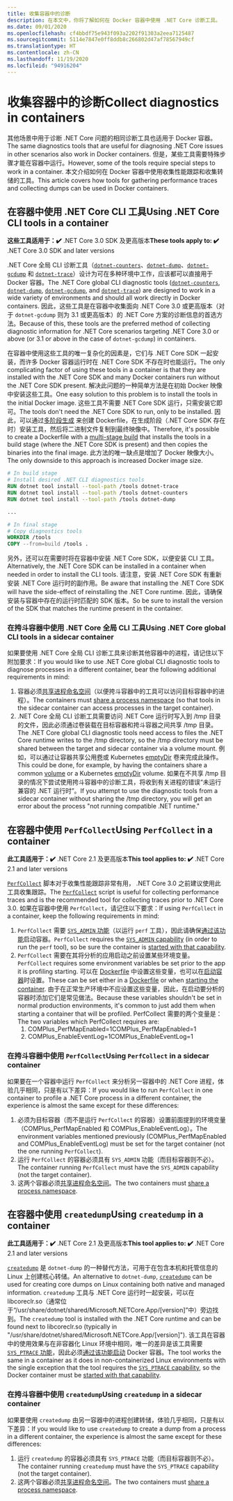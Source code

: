 ```yaml
---
title: 收集容器中的诊断
description: 在本文中，你将了解如何在 Docker 容器中使用 .NET Core 诊断工具。
ms.date: 09/01/2020
ms.openlocfilehash: cf4bbdf75e943f093a2202f91303a2eea7125487
ms.sourcegitcommit: 5114e7847e0ff8ddb8c266802d47af78567949cf
ms.translationtype: HT
ms.contentlocale: zh-CN
ms.lasthandoff: 11/19/2020
ms.locfileid: "94916204"
---
```

# <a name="collect-diagnostics-in-containers"></a><span data-ttu-id="dac87-103">收集容器中的诊断</span><span class="sxs-lookup"><span data-stu-id="dac87-103">Collect diagnostics in containers</span></span>

<span data-ttu-id="dac87-104">其他场景中用于诊断 .NET Core 问题的相同诊断工具也适用于 Docker 容器。</span><span class="sxs-lookup"><span data-stu-id="dac87-104">The same diagnostics tools that are useful for diagnosing .NET Core issues in other scenarios also work in Docker containers.</span></span> <span data-ttu-id="dac87-105">但是，某些工具需要特殊步骤才能在容器中运行。</span><span class="sxs-lookup"><span data-stu-id="dac87-105">However, some of the tools require special steps to work in a container.</span></span> <span data-ttu-id="dac87-106">本文介绍如何在 Docker 容器中使用收集性能跟踪和收集转储的工具。</span><span class="sxs-lookup"><span data-stu-id="dac87-106">This article covers how tools for gathering performance traces and collecting dumps can be used in Docker containers.</span></span>

## <a name="using-net-core-cli-tools-in-a-container"></a><span data-ttu-id="dac87-107">在容器中使用 .NET Core CLI 工具</span><span class="sxs-lookup"><span data-stu-id="dac87-107">Using .NET Core CLI tools in a container</span></span>

<span data-ttu-id="dac87-108">**这些工具适用于：✔️** .NET Core 3.0 SDK 及更高版本</span><span class="sxs-lookup"><span data-stu-id="dac87-108">**These tools apply to: ✔️** .NET Core 3.0 SDK and later versions</span></span>

<span data-ttu-id="dac87-109">.NET Core 全局 CLI 诊断工具（[`dotnet-counters`](dotnet-counters.md)、[`dotnet-dump`](dotnet-dump.md)、[`dotnet-gcdump`](dotnet-gcdump.md) 和 [`dotnet-trace`](dotnet-trace.md)）设计为可在多种环境中工作，应该都可以直接用于 Docker 容器。</span><span class="sxs-lookup"><span data-stu-id="dac87-109">The .NET Core global CLI diagnostic tools ([`dotnet-counters`](dotnet-counters.md), [`dotnet-dump`](dotnet-dump.md), [`dotnet-gcdump`](dotnet-gcdump.md), and [`dotnet-trace`](dotnet-trace.md)) are designed to work in a wide variety of environments and should all work directly in Docker containers.</span></span> <span data-ttu-id="dac87-110">因此，这些工具是在容器中收集面向 .NET Core 3.0 或更高版本（对于 `dotnet-gcdump` 则为 3.1 或更高版本）的 .NET Core 方案的诊断信息的首选方法。</span><span class="sxs-lookup"><span data-stu-id="dac87-110">Because of this, these tools are the preferred method of collecting diagnostic information for .NET Core scenarios targeting .NET Core 3.0 or above (or 3.1 or above in the case of `dotnet-gcdump`) in containers.</span></span>

<span data-ttu-id="dac87-111">在容器中使用这些工具的唯一复杂化的因素是，它们与 .NET Core SDK 一起安装，而许多 Docker 容器运行时在 .NET Core SDK 不存在时也能运行。</span><span class="sxs-lookup"><span data-stu-id="dac87-111">The only complicating factor of using these tools in a container is that they are installed with the .NET Core SDK and many Docker containers run without the .NET Core SDK present.</span></span> <span data-ttu-id="dac87-112">解决此问题的一种简单方法是在初始 Docker 映像中安装这些工具。</span><span class="sxs-lookup"><span data-stu-id="dac87-112">One easy solution to this problem is to install the tools in the initial Docker image.</span></span> <span data-ttu-id="dac87-113">这些工具不需要 .NET Core SDK 运行，只需安装它即可。</span><span class="sxs-lookup"><span data-stu-id="dac87-113">The tools don't need the .NET Core SDK to run, only to be installed.</span></span> <span data-ttu-id="dac87-114">因此，可以通过[多阶段生成](https://docs.docker.com/develop/develop-images/multistage-build/) 来创建 Dockerfile，在生成阶段（.NET Core SDK 存在时）安装工具，然后将二进制文件复制到最终映像中。</span><span class="sxs-lookup"><span data-stu-id="dac87-114">Therefore, it's possible to create a Dockerfile with a [multi-stage build](https://docs.docker.com/develop/develop-images/multistage-build/) that installs the tools in a build stage (where the .NET Core SDK is present) and then copies the binaries into the final image.</span></span> <span data-ttu-id="dac87-115">此方法的唯一缺点是增加了 Docker 映像大小。</span><span class="sxs-lookup"><span data-stu-id="dac87-115">The only downside to this approach is increased Docker image size.</span></span>

```dockerfile
# In build stage
# Install desired .NET CLI diagnostics tools
RUN dotnet tool install --tool-path /tools dotnet-trace
RUN dotnet tool install --tool-path /tools dotnet-counters
RUN dotnet tool install --tool-path /tools dotnet-dump

...

# In final stage
# Copy diagnostics tools
WORKDIR /tools
COPY --from=build /tools .
```

<span data-ttu-id="dac87-116">另外，还可以在需要时将在容器中安装 .NET Core SDK，以便安装 CLI 工具。</span><span class="sxs-lookup"><span data-stu-id="dac87-116">Alternatively, the .NET Core SDK can be installed in a container when needed in order to install the CLI tools.</span></span> <span data-ttu-id="dac87-117">请注意，安装 .NET Core SDK 有重新安装 .NET Core 运行时的副作用。</span><span class="sxs-lookup"><span data-stu-id="dac87-117">Be aware that installing the .NET Core SDK will have the side-effect of reinstalling the .NET Core runtime.</span></span> <span data-ttu-id="dac87-118">因此，请确保安装与容器中存在的运行时匹配的 SDK 版本。</span><span class="sxs-lookup"><span data-stu-id="dac87-118">So be sure to install the version of the SDK that matches the runtime present in the container.</span></span>

### <a name="using-net-core-global-cli-tools-in-a-sidecar-container"></a><span data-ttu-id="dac87-119">在挎斗容器中使用 .NET Core 全局 CLI 工具</span><span class="sxs-lookup"><span data-stu-id="dac87-119">Using .NET Core global CLI tools in a sidecar container</span></span>

<span data-ttu-id="dac87-120">如果要使用 .NET Core 全局 CLI 诊断工具来诊断其他容器中的进程，请记住以下附加要求：</span><span class="sxs-lookup"><span data-stu-id="dac87-120">If you would like to use .NET Core global CLI diagnostic tools to diagnose processes in a different container, bear the following additional requirements in mind:</span></span>

1. <span data-ttu-id="dac87-121">容器必须[共享进程命名空间](https://docs.docker.com/engine/reference/run/#pid-settings---pid)（以便挎斗容器中的工具可以访问目标容器中的进程）。</span><span class="sxs-lookup"><span data-stu-id="dac87-121">The containers must [share a process namespace](https://docs.docker.com/engine/reference/run/#pid-settings---pid) (so that tools in the sidecar container can access processes in the target container).</span></span>
2. <span data-ttu-id="dac87-122">.NET Core 全局 CLI 诊断工具需要访问 .NET Core 运行时写入到 /tmp 目录的文件，因此必须通过卷装载在目标容器和挎斗容器之间共享 /tmp 目录。</span><span class="sxs-lookup"><span data-stu-id="dac87-122">The .NET Core global CLI diagnostic tools need access to files the .NET Core runtime writes to the /tmp directory, so the /tmp directory must be shared between the target and sidecar container via a volume mount.</span></span> <span data-ttu-id="dac87-123">例如，可以通过让容器共享公用[卷](https://docs.docker.com/storage/volumes/#create-and-manage-volumes)或 Kubernetes [emptyDir](https://kubernetes.io/docs/concepts/storage/volumes/#emptydir) 卷来完成此操作。</span><span class="sxs-lookup"><span data-stu-id="dac87-123">This could be done, for example, by having the containers share a common [volume](https://docs.docker.com/storage/volumes/#create-and-manage-volumes) or a Kubernetes [emptyDir](https://kubernetes.io/docs/concepts/storage/volumes/#emptydir) volume.</span></span> <span data-ttu-id="dac87-124">如果在不共享 /tmp 目录的情况下尝试使用挎斗容器中的诊断工具，将收到有关进程的错误“未运行兼容的 .NET 运行时”。</span><span class="sxs-lookup"><span data-stu-id="dac87-124">If you attempt to use the diagnostic tools from a sidecar container without sharing the /tmp directory, you will get an error about the process "not running compatible .NET runtime."</span></span>

## <a name="using-perfcollect-in-a-container"></a><span data-ttu-id="dac87-125">在容器中使用 `PerfCollect`</span><span class="sxs-lookup"><span data-stu-id="dac87-125">Using `PerfCollect` in a container</span></span>

<span data-ttu-id="dac87-126">**此工具适用于：✔️** .NET Core 2.1 及更高版本</span><span class="sxs-lookup"><span data-stu-id="dac87-126">**This tool applies to: ✔️** .NET Core 2.1 and later versions</span></span>

<span data-ttu-id="dac87-127">[`PerfCollect`](./trace-perfcollect-lttng.md) 脚本对于收集性能跟踪非常有用， .NET Core 3.0 之前建议使用此工具收集跟踪。</span><span class="sxs-lookup"><span data-stu-id="dac87-127">The [`PerfCollect`](./trace-perfcollect-lttng.md) script is useful for collecting performance traces and is the recommended tool for collecting traces prior to .NET Core 3.0.</span></span> <span data-ttu-id="dac87-128">如果在容器中使用 `PerfCollect`，请记住以下要求：</span><span class="sxs-lookup"><span data-stu-id="dac87-128">If using `PerfCollect` in a container, keep the following requirements in mind:</span></span>

1. <span data-ttu-id="dac87-129">`PerfCollect` 需要 [`SYS_ADMIN` 功能](https://man7.org/linux/man-pages/man7/capabilities.7.html)（以运行 `perf` 工具），因此请确保[通过该功能](https://docs.docker.com/engine/reference/run/#runtime-privilege-and-linux-capabilities)启动容器。</span><span class="sxs-lookup"><span data-stu-id="dac87-129">`PerfCollect` requires the [`SYS_ADMIN` capability](https://man7.org/linux/man-pages/man7/capabilities.7.html) (in order to run the `perf` tool), so be sure the container is [started with that capability](https://docs.docker.com/engine/reference/run/#runtime-privilege-and-linux-capabilities).</span></span>
2. <span data-ttu-id="dac87-130">`PerfCollect` 需要在其将分析的应用启动之前设置某些环境变量。</span><span class="sxs-lookup"><span data-stu-id="dac87-130">`PerfCollect` requires some environment variables be set prior to the app it is profiling starting.</span></span> <span data-ttu-id="dac87-131">可以在 [Dockerfile](https://docs.docker.com/engine/reference/builder/#env) 中设置这些变量，也可以在[启动容器](https://docs.docker.com/engine/reference/run/#env-environment-variables)时设置。</span><span class="sxs-lookup"><span data-stu-id="dac87-131">These can be set either in a [Dockerfile](https://docs.docker.com/engine/reference/builder/#env) or when [starting the container](https://docs.docker.com/engine/reference/run/#env-environment-variables).</span></span> <span data-ttu-id="dac87-132">由于在正常生产环境中不应设置这些变量，因此，在启动要分析的容器时添加它们是常见做法。</span><span class="sxs-lookup"><span data-stu-id="dac87-132">Because these variables shouldn't be set in normal production environments, it's common to just add them when starting a container that will be profiled.</span></span> <span data-ttu-id="dac87-133">PerfCollect 需要的两个变量是：</span><span class="sxs-lookup"><span data-stu-id="dac87-133">The two variables which PerfCollect requires are:</span></span>
    1. <span data-ttu-id="dac87-134">COMPlus_PerfMapEnabled=1</span><span class="sxs-lookup"><span data-stu-id="dac87-134">COMPlus_PerfMapEnabled=1</span></span>
    1. <span data-ttu-id="dac87-135">COMPlus_EnableEventLog=1</span><span class="sxs-lookup"><span data-stu-id="dac87-135">COMPlus_EnableEventLog=1</span></span>

### <a name="using-perfcollect-in-a-sidecar-container"></a><span data-ttu-id="dac87-136">在挎斗容器中使用 `PerfCollect`</span><span class="sxs-lookup"><span data-stu-id="dac87-136">Using `PerfCollect` in a sidecar container</span></span>

<span data-ttu-id="dac87-137">如果要在一个容器中运行 `PerfCollect` 来分析另一容器中的 .NET Core 进程，体验几乎相同，只是有以下差异：</span><span class="sxs-lookup"><span data-stu-id="dac87-137">If you would like to run `PerfCollect` in one container to profile a .NET Core process in a different container, the experience is almost the same except for these differences:</span></span>

1. <span data-ttu-id="dac87-138">必须为目标容器（而不是运行 `PerfCollect` 的容器）设置前面提到的环境变量（COMPlus_PerfMapEnabled 和 COMPlus_EnableEventLog）。</span><span class="sxs-lookup"><span data-stu-id="dac87-138">The environment variables mentioned previously (COMPlus_PerfMapEnabled and COMPlus_EnableEventLog) must be set for the target container (not the one running `PerfCollect`).</span></span>
2. <span data-ttu-id="dac87-139">运行 `PerfCollect` 的容器必须具有 `SYS_ADMIN` 功能（而目标容器则不必）。</span><span class="sxs-lookup"><span data-stu-id="dac87-139">The container running `PerfCollect` must have the `SYS_ADMIN` capability (not the target container).</span></span>
3. <span data-ttu-id="dac87-140">这两个容器必须[共享进程命名空间](https://docs.docker.com/engine/reference/run/#pid-settings---pid)。</span><span class="sxs-lookup"><span data-stu-id="dac87-140">The two containers must [share a process namespace](https://docs.docker.com/engine/reference/run/#pid-settings---pid).</span></span>

## <a name="using-createdump-in-a-container"></a><span data-ttu-id="dac87-141">在容器中使用 `createdump`</span><span class="sxs-lookup"><span data-stu-id="dac87-141">Using `createdump` in a container</span></span>

<span data-ttu-id="dac87-142">**此工具适用于：✔️** .NET Core 2.1 及更高版本</span><span class="sxs-lookup"><span data-stu-id="dac87-142">**This tool applies to: ✔️** .NET Core 2.1 and later versions</span></span>

<span data-ttu-id="dac87-143">[`createdump`](https://github.com/dotnet/runtime/blob/master/docs/design/coreclr/botr/xplat-minidump-generation.md) 是 `dotnet-dump` 的一种替代方法，可用于在包含本机和托管信息的 Linux 上创建核心转储。</span><span class="sxs-lookup"><span data-stu-id="dac87-143">An alternative to `dotnet-dump`, [`createdump`](https://github.com/dotnet/runtime/blob/master/docs/design/coreclr/botr/xplat-minidump-generation.md) can be used for creating core dumps on Linux containing both native and managed information.</span></span> <span data-ttu-id="dac87-144">`createdump` 工具与 .NET Core 运行时一起安装，可以在 libcoreclr.so（通常位于“/usr/share/dotnet/shared/Microsoft.NETCore.App/[version]”中）旁边找到。</span><span class="sxs-lookup"><span data-stu-id="dac87-144">The `createdump` tool is installed with the .NET Core runtime and can be found next to libcoreclr.so (typically in "/usr/share/dotnet/shared/Microsoft.NETCore.App/[version]").</span></span> <span data-ttu-id="dac87-145">该工具在容器中的使用效果与在非容器化 Linux 环境中相同，唯一的差异是该工具需要 [`SYS_PTRACE` 功能](https://man7.org/linux/man-pages/man7/capabilities.7.html)，因此必须[通过该功能启动](https://docs.docker.com/engine/reference/run/#runtime-privilege-and-linux-capabilities) Docker 容器。</span><span class="sxs-lookup"><span data-stu-id="dac87-145">The tool works the same in a container as it does in non-containerized Linux environments with the single exception that the tool requires the [`SYS_PTRACE` capability](https://man7.org/linux/man-pages/man7/capabilities.7.html), so the Docker container must be [started with that capability](https://docs.docker.com/engine/reference/run/#runtime-privilege-and-linux-capabilities).</span></span>

### <a name="using-createdump-in-a-sidecar-container"></a><span data-ttu-id="dac87-146">在挎斗容器中使用 `createdump`</span><span class="sxs-lookup"><span data-stu-id="dac87-146">Using `createdump` in a sidecar container</span></span>

<span data-ttu-id="dac87-147">如果要使用 `createdump` 由另一容器中的进程创建转储，体验几乎相同，只是有以下差异：</span><span class="sxs-lookup"><span data-stu-id="dac87-147">If you would like to use `createdump` to create a dump from a process in a different container, the experience is almost the same except for these differences:</span></span>

1. <span data-ttu-id="dac87-148">运行 `createdump` 的容器必须具有 `SYS_PTRACE` 功能（而目标容器则不必）。</span><span class="sxs-lookup"><span data-stu-id="dac87-148">The container running `createdump` must have the `SYS_PTRACE` capability (not the target container).</span></span>
2. <span data-ttu-id="dac87-149">这两个容器必须[共享进程命名空间](https://docs.docker.com/engine/reference/run/#pid-settings---pid)。</span><span class="sxs-lookup"><span data-stu-id="dac87-149">The two containers must [share a process namespace](https://docs.docker.com/engine/reference/run/#pid-settings---pid).</span></span>
